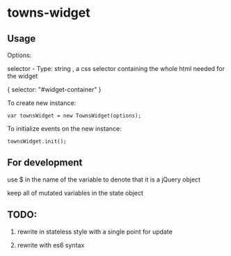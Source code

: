 # towns-widget

## Usage

Options:

selector - Type: string , a css selector containing the whole html needed for the widget  

{ selector: "#widget-container" }



To create new instance:  

```
var townsWidget = new TownsWidget(options);   
```

To initialize events on the new instance:  

```
townsWidget.init();  
```

## For development

use $ in the name of the variable to denote that it is a jQuery object  

keep all of mutated variables in the state object  


## TODO:

1) rewrite in stateless style with a single point for update  

2) rewrite with es6 syntax
